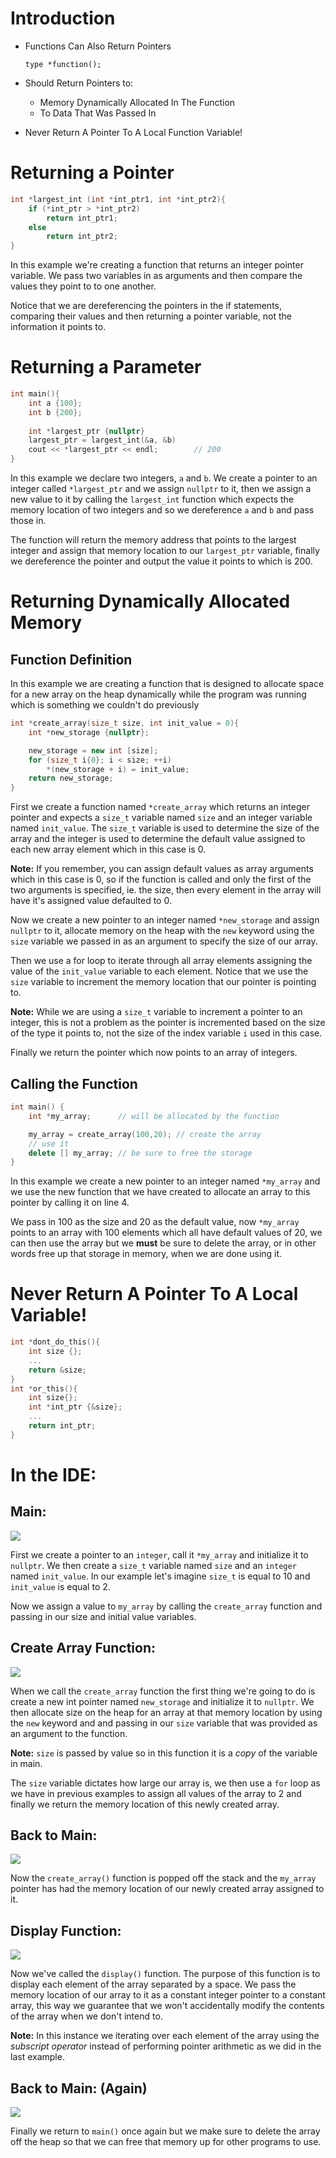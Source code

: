 # Introduction

- Functions Can Also Return Pointers

	`type *function();`

- Should Return Pointers to:

	- Memory Dynamically Allocated In The Function
	- To Data That Was Passed In

- Never Return A Pointer To A Local Function Variable!
# Returning a Pointer

```cpp nums
int *largest_int (int *int_ptr1, int *int_ptr2){
	if (*int_ptr > *int_ptr2)
		return int_ptr1;
	else
		return int_ptr2;
}
```

In this example we're creating a function that returns an integer pointer variable. We pass two variables in as arguments and then compare the values they point to to one another. 

Notice that we are dereferencing the pointers in the if statements, comparing their values and then returning a pointer variable, not the information it points to.
# Returning a Parameter

```cpp nums
int main(){
	int a {100};
	int b {200};
	
	int *largest_ptr {nullptr}
	largest_ptr = largest_int(&a, &b)
	cout << *largest_ptr << endl;        // 200
}
```

In this example we declare two integers, `a` and `b`. We create a pointer to an integer called `*largest_ptr` and we assign `nullptr` to it, then we assign a new value to it by calling the `largest_int` function which expects the memory location of two integers and so we dereference `a` and `b` and pass those in. 

The function will return the memory address that points to the largest integer and assign that memory location to our `largest_ptr` variable, finally we dereference the pointer and output the value it points to which is 200.
# Returning Dynamically Allocated Memory
## Function Definition

In this example we are creating a function that is designed to allocate space for a new array on the heap dynamically while the program was running which is something we couldn't do previously

```cpp nums
int *create_array(size_t size, int init_value = 0){
	int *new_storage {nullptr};

	new_storage = new int [size];
	for (size_t i{0}; i < size; ++i)
		*(new_storage + i) = init_value;
	return new_storage;
}
```

First we create a function named `*create_array` which returns an integer pointer and expects a `size_t` variable named `size` and an integer variable named `init_value`. The `size_t` variable is used to determine the size of the array and the integer is used to determine the default value assigned to each new array element which in this case is 0.

**Note:** If you remember, you can assign default values as array arguments which in this case is 0, so if the function is called and only the first of the two arguments is specified, ie. the size, then every element in the array will have it's assigned value defaulted to 0.

Now we create a new pointer to an integer named `*new_storage` and assign `nullptr` to it, allocate memory on the heap with the `new` keyword using the `size` variable we passed in as an argument to specify the size of our array.

Then we use a for loop to iterate through all array elements assigning the value of the `init_value` variable to each element. Notice that we use the `size` variable to increment the memory location that our pointer is pointing to.

**Note:** While we are using a `size_t` variable to increment a pointer to an integer, this is not a problem as the pointer is incremented based on the size of the type it points to, not the size of the index variable `i` used in this case.

Finally we return the pointer which now points to an array of integers.
## Calling the Function

```cpp nums
int main() {
	int *my_array;      // will be allocated by the function

	my_array = create_array(100,20); // create the array
	// use it
	delete [] my_array; // be sure to free the storage
}
```

In this example we create a new pointer to an integer named `*my_array` and we use the new function that we have created to allocate an array to this pointer by calling it on line 4.

We pass in 100 as the size and 20 as the default value, now `*my_array` points to an array with 100 elements which all have default values of 20, we can then use the array but we **must** be sure to delete the array, or in other words free up that storage in memory, when we are done using it.
# Never Return A Pointer To A Local Variable!

```cpp nums
int *dont_do_this(){
	int size {};
	...
	return &size;
}
int *or_this(){
	int size{};
	int *int_ptr {&size};
	...
	return int_ptr;
}
```

# In the IDE:
## Main:

![](Pictures/Returning%20a%20Pointer%20from%20a%20Function%20Main%20till%20Call.png)


First we create a pointer to an `integer`, call it `*my_array` and initialize it to `nullptr`. We then create a `size_t` variable named `size` and an `integer` named `init_value`. In our example let's imagine `size_t` is equal to 10 and `init_value` is equal to 2. 

Now we assign a value to `my_array` by calling the `create_array` function and passing in our size and initial value variables.
## Create Array Function:

![](Pictures/Returning%20a%20Pointer%20from%20a%20Function%20Create%20Array%20Function.png)

When we call the `create_array` function the first thing we're going to do is create a new int pointer named `new_storage` and initialize it to `nullptr`. We then allocate size on the heap for an array at that memory location by using the `new` keyword and and passing in our `size` variable that was provided as an argument to the function.

**Note:** `size` is passed by value so in this function it is a *copy* of the variable in main.

The `size` variable dictates how large our array is, we then use a `for` loop as we have in previous examples to assign all values of the array to 2 and finally we return the memory location of this newly created array.
## Back to Main:

![](Pictures/Returning%20a%20Pointer%20from%20a%20Function%20Back%20to%20Main.png)

Now the `create_array()` function is popped off the stack and the `my_array` pointer has had the memory location of our newly created array assigned to it.
## Display Function:

![](Pictures/Returning%20a%20Pointer%20from%20a%20Function%20Display%20Function.png)

Now we've called the `display()` function. The purpose of this function is to display each element of the array separated by a space. We pass the memory location of our array to it as a constant integer pointer to a constant array, this way we guarantee that we won't accidentally modify the contents of the array when we don't intend to.

**Note:** In this instance we iterating over each element of the array using the *subscript* *operator* instead of performing pointer arithmetic as we did in the last example.
## Back to Main: (Again)

![](Pictures/Returning%20a%20Pointer%20from%20a%20Function%20Delete%20Array.png)

Finally we return to `main()` once again but we make sure to delete the array off the heap so that we can free that memory up for other programs to use.